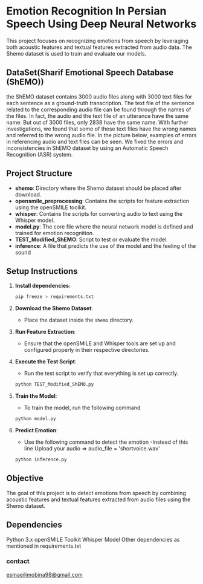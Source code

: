 # Emotion Recognition In Persian Speech Using Deep Neural Networks 

This project focuses on recognizing emotions from speech by leveraging both acoustic features and textual features extracted from audio data. The Shemo dataset is used to train and evaluate our models.

## DataSet(Sharif Emotional Speech Database (ShEMO))
the ShEMO dataset contains 3000 audio files along with 3000 text files for each sentence as a ground-truth transcription. The text file of the sentence related to the corresponding audio file can be found through the names of the files. In fact, the audio and the text file of an utterance have the same name. But out of 3000 files, only 2838 have the same name. With further investigations, we found that some of these text files have the wrong names and referred to the wrong audio file. In the picture below, examples of errors in referencing audio and text files can be seen. We fixed the errors and inconsistencies in ShEMO dataset by using an Automatic Speech Recognition (ASR) system.


## Project Structure

- **shemo**: Directory where the Shemo dataset should be placed after download.
- **opensmile_preprocessing**: Contains the scripts for feature extraction using the openSMILE toolkit.
- **whisper**: Contains the scripts for converting audio to text using the Whisper model.
- **model.py**: The core file where the neural network model is defined and trained for emotion recognition.
- **TEST_Modified_ShEMO**: Script to test or evaluate the model.
- **inference**: A file that predicts the use of the model and the feeling of the sound

## Setup Instructions


1. **Install dependencies**:
   ```bash
   pip freeze > requirements.txt
2. **Download the Shemo Dataset**:
   - Place the dataset inside the `shemo` directory.

3. **Run Feature Extraction**:
   - Ensure that the openSMILE and Whisper tools are set up and configured properly in their respective directories.

4. **Execute the Test Script**:
   - Run the test script to verify that everything is set up correctly.

   ```bash
   python TEST_Modified_ShEMO.py
5. **Train the Model**:
   - To train the model, run the following command
   ```bash
   python model.py

6. **Predict Emotion**:
   - Use the following command to detect the emotion
   -Instead of this line
    Upload your audio => audio_file = 'shortvoice.wav'
    
   ```bash
   python inference.py


## Objective
The goal of this project is to detect emotions from speech by combining acoustic features and textual features extracted from audio files using the Shemo dataset.

## Dependencies
Python 3.x
openSMILE Toolkit
Whisper Model
Other dependencies as mentioned in requirements.txt



### contact
esmaeilimobina98@gmail.com